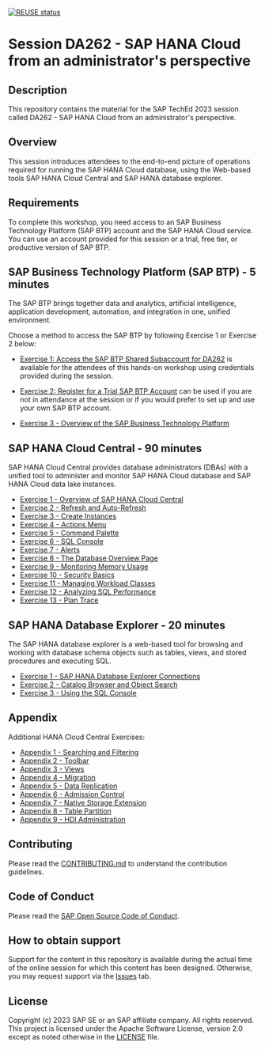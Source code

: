 [![REUSE status](https://api.reuse.software/badge/github.com/SAP-samples/teched2023-DA262)](https://api.reuse.software/info/github.com/SAP-samples/teched2023-DA262)

# Session DA262 - SAP HANA Cloud from an administrator's perspective

## Description

This repository contains the material for the SAP TechEd 2023 session called DA262 - SAP HANA Cloud from an administrator's perspective.  

## Overview

This session introduces attendees to the end-to-end picture of operations required for running the SAP HANA Cloud database, using the Web-based tools SAP HANA Cloud Central and SAP HANA database explorer. 

## Requirements

To complete this workshop, you need access to an SAP Business Technology Platform (SAP BTP) account and the SAP HANA Cloud service. You can use an account provided for this session or a trial, free tier, or productive version of SAP BTP.  

## SAP Business Technology Platform (SAP BTP) - 5 minutes
The SAP BTP brings together data and analytics, artificial intelligence, application development, automation, and integration in one, unified environment.

Choose a method to access the SAP BTP by following Exercise 1 or Exercise 2 below:

- [Exercise 1:  Access the SAP BTP Shared Subaccount for DA262](exercises/sap_btp/ex1) is available for the attendees of this hands-on workshop using credentials provided during the session.

- [Exercise 2:  Register for a Trial SAP BTP Account](exercises/sap_btp/ex2) can be used if you are not in attendance at the session or if you would prefer to set up and use your own SAP BTP account.

- [Exercise 3 - Overview of the SAP Business Technology Platform](exercises/sap_btp/ex3/)

## SAP HANA Cloud Central - 90 minutes

SAP HANA Cloud Central provides database administrators (DBAs) with a unified tool to administer and monitor SAP HANA Cloud database and SAP HANA Cloud data lake instances.

- [Exercise 1 - Overview of SAP HANA Cloud Central](exercises/hana_cloud_central/ex1-overview/)
- [Exercise 2 - Refresh and Auto-Refresh](exercises/hana_cloud_central/ex2-refresh/)
- [Exercise 3 - Create Instances](exercises/hana_cloud_central/ex3-Instance/)
- [Exercise 4 - Actions Menu](exercises/hana_cloud_central/ex4-ActionsMenu/)
- [Exercise 5 - Command Palette](exercises/hana_cloud_central/ex5-CommandPalette/)
- [Exercise 6 - SQL Console](exercises/hana_cloud_central/ex6-SQLConsole/)
- [Exercise 7 - Alerts](exercises/hana_cloud_central/ex7-Alerts)
- [Exercise 8 - The Database Overview Page](exercises/hana_cloud_central/ex8-dboverview/)
- [Exercise 9 - Monitoring Memory Usage](exercises/hana_cloud_central/ex9-Memory/)
- [Exercise 10 - Security Basics](exercises/hana_cloud_central/ex10-SecurityBasics/)
- [Exercise 11 - Managing Workload Classes](exercises/hana_cloud_central/ex11-Workload)
- [Exercise 12 - Analyzing SQL Performance](exercises/hana_cloud_central/ex12-Thread)
- [Exercise 13 - Plan Trace](exercises/hana_cloud_central/ex13-PlanTrace)


## SAP HANA Database Explorer - 20 minutes
The SAP HANA database explorer is a web-based tool for browsing and working with database schema objects such as tables, views, and stored procedures and executing SQL.

- [Exercise 1 - SAP HANA Database Explorer Connections](exercises/database_explorer/ex1/)
- [Exercise 2 - Catalog Browser and Object Search](exercises/database_explorer/ex2/)
- [Exercise 3 - Using the SQL Console](exercises/database_explorer/ex3/)

## Appendix
Additional HANA Cloud Central Exercises:
- [Appendix 1 - Searching and Filtering](exercises/hana_cloud_central/appendix1-Filtering/)
- [Appendix 2 - Toolbar](exercises/hana_cloud_central/appendix2-Toolbar/)
- [Appendix 3 - Views](exercises/hana_cloud_central/appendix3-Views/)
- [Appendix 4 - Migration](exercises/hana_cloud_central/appendix4-Migration/)
- [Appendix 5 - Data Replication](exercises/hana_cloud_central/appendix5-DataReplication/)
- [Appendix 6 - Admission Control](exercises/hana_cloud_central/appendix6-AdmissionControl/)
- [Appendix 7 - Native Storage Extension](exercises/hana_cloud_central/appendix7-NSE/)
- [Appendix 8 - Table Partition](exercises/hana_cloud_central/appendix8-TablePartition/)
- [Appendix 9 - HDI Administration](exercises/hana_cockpit/appendix9-HDI/)


## Contributing
Please read the [CONTRIBUTING.md](./CONTRIBUTING.md) to understand the contribution guidelines.

## Code of Conduct
Please read the [SAP Open Source Code of Conduct](https://github.com/SAP-samples/.github/blob/main/CODE_OF_CONDUCT.md).

## How to obtain support
Support for the content in this repository is available during the actual time of the online session for which this content has been designed. Otherwise, you may request support via the [Issues](../../issues) tab.

## License
Copyright (c) 2023 SAP SE or an SAP affiliate company. All rights reserved. This project is licensed under the Apache Software License, version 2.0 except as noted otherwise in the [LICENSE](LICENSES/Apache-2.0.txt) file.
